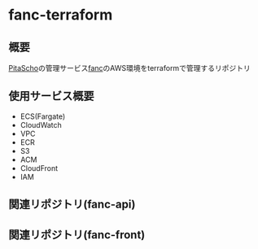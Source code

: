 # fanc-terraform

## 概要
 [PitaScho](https://pitascho.com/)の管理サービス[fanc](https://fancapp.com/login)のAWS環境をterraformで管理するリポジトリ

## 使用サービス概要

- ECS(Fargate)
- CloudWatch
- VPC
- ECR
- S3
- ACM
- CloudFront
- IAM


## 関連リポジトリ(fanc-api)

## 関連リポジトリ(fanc-front)



